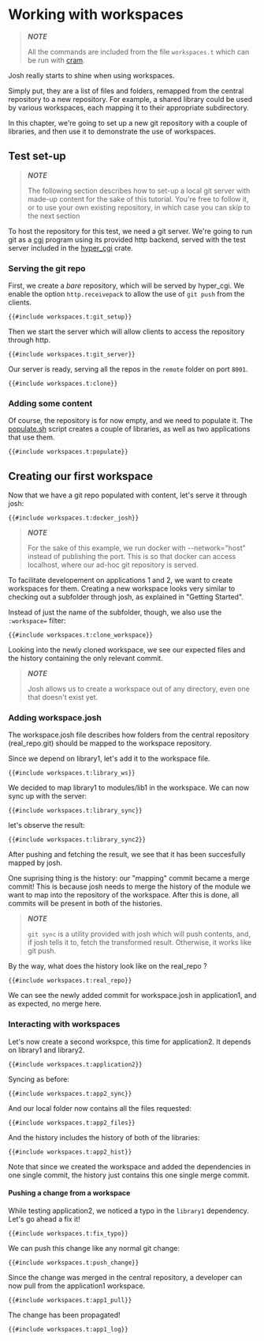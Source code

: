 # Working with workspaces

> ***NOTE***
>
> All the commands are included from the file `workspaces.t`
> which can be run with [cram](https://bitheap.org/cram/).

Josh really starts to shine when using workspaces.

Simply put, they are a list of files and folders, remapped from the central repository
to a new repository.
For example, a shared library could be used by various workspaces, each mapping it to
their appropriate subdirectory.

In this chapter, we're going to set up a new git repository with a couple of libraries,
and then use it to demonstrate the use of workspaces.

## Test set-up

> ***NOTE***
>
> The following section describes how to set-up a local git server with made-up content
> for the sake of this tutorial.
> You're free to follow it, or to use your own existing repository, in which case you
> can skip to the next section

To host the repository for this test, we need a git server.
We're going to run git as a [cgi](https://en.wikipedia.org/wiki/Common_Gateway_Interface)
program using its provided http backend, served with the test server included in
the [hyper\_cgi](https://crates.io/crates/hyper_cgi) crate.

### Serving the git repo
First, we create a *bare* repository, which will be served by hyper\_cgi. We enable
the option `http.receivepack` to allow the use of `git push` from the clients.

```shell
{{#include workspaces.t:git_setup}}
```

Then we start the server which will allow clients to access the repository through
http.

```shell
{{#include workspaces.t:git_server}}
```

Our server is ready, serving all the repos in the `remote` folder on port `8001`.

```shell
{{#include workspaces.t:clone}}
```

### Adding some content
Of course, the repository is for now empty, and we need to populate it.
The [populate.sh](populate.sh) script creates a couple of libraries, as well as two applications that use
them.

```shell
{{#include workspaces.t:populate}}
```

## Creating our first workspace
Now that we have a git repo populated with content, let's serve it through josh:

```shell
{{#include workspaces.t:docker_josh}}
```

> ***NOTE***
>
> For the sake of this example, we run docker with --network="host" instead of publishing the port.
> This is so that docker can access localhost, where our ad-hoc git repository is served.

To facilitate developement on applications 1 and 2, we want to create workspaces for them.
Creating a new workspace looks very similar to checking out a subfolder through josh, as explained
in "Getting Started".

Instead of just the name of the subfolder, though, we also use the `:workspace=` filter:

```shell
{{#include workspaces.t:clone_workspace}}
```

Looking into the newly cloned workspace, we see our expected files and the history containing the
only relevant commit.

> ***NOTE***
>
> Josh allows us to create a workspace out of any directory, even one that doesn't exist yet.

### Adding workspace.josh

The workspace.josh file describes how folders from the central repository (real\_repo.git)
should be mapped to the workspace repository.

Since we depend on library1, let's add it to the workspace file.

```shell
{{#include workspaces.t:library_ws}}
```

We decided to map library1 to modules/lib1 in the workspace.
We can now sync up with the server:

```shell
{{#include workspaces.t:library_sync}}
```

let's observe the result:

```shell
{{#include workspaces.t:library_sync2}}
```

After pushing and fetching the result, we see that it has been succesfully mapped by josh.

One suprising thing is the history: our "mapping" commit became a merge commit!
This is because josh needs to merge the history of the module we want to map into the
repository of the workspace.
After this is done, all commits will be present in both of the histories.

> ***NOTE***
>
> `git sync` is a utility provided with josh which will push contents, and, if josh tells
> it to, fetch the transformed result. Otherwise, it works like git push.

By the way, what does the history look like on the real\_repo ?

```shell
{{#include workspaces.t:real_repo}}
```

We can see the newly added commit for workspace.josh in application1, and as expected,
no merge here.

### Interacting with workspaces

Let's now create a second workspce, this time for application2.
It depends on library1 and library2.

```shell
{{#include workspaces.t:application2}}
```

Syncing as before:

```shell
{{#include workspaces.t:app2_sync}}
```

And our local folder now contains all the files requested:

```shell
{{#include workspaces.t:app2_files}}
```

And the history includes the history of both of the libraries:

```shell
{{#include workspaces.t:app2_hist}}
```

Note that since we created the workspace and added the dependencies in one single commit,
the history just contains this one single merge commit.

#### Pushing a change from a workspace

While testing application2, we noticed a typo in the `library1` dependency.
Let's go ahead a fix it!

```shell
{{#include workspaces.t:fix_typo}}
```

We can push this change like any normal git change:

```shell
{{#include workspaces.t:push_change}}
```

Since the change was merged in the central repository, 
a developer can now pull from the application1 workspace.

```shell
{{#include workspaces.t:app1_pull}}
```

The change has been propagated!

```shell
{{#include workspaces.t:app1_log}}
```
